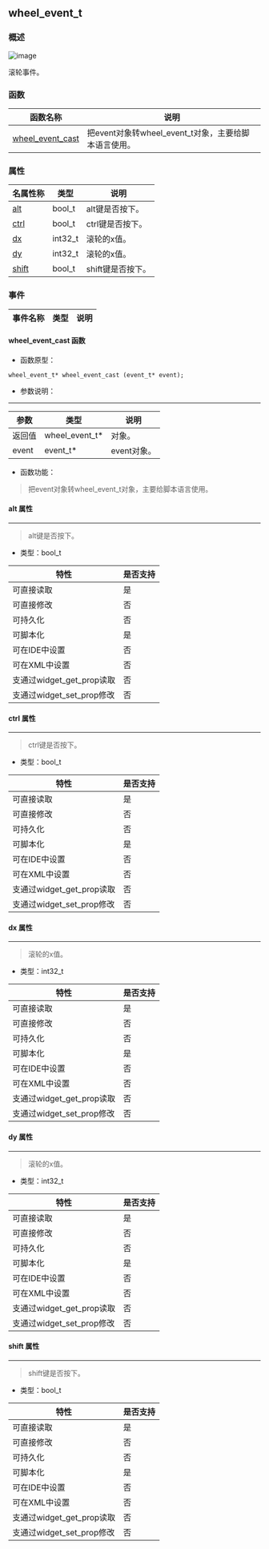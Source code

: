 ## wheel\_event\_t
### 概述
![image](images/wheel_event_t_0.png)

 滚轮事件。

### 函数
<p id="wheel_event_t_methods">

| 函数名称 | 说明 | 
| -------- | ------------ | 
| <a href="#wheel_event_t_wheel_event_cast">wheel\_event\_cast</a> |  把event对象转wheel_event_t对象，主要给脚本语言使用。 |
### 属性
<p id="wheel_event_t_properties">

| 名属性称 | 类型 | 说明 | 
| -------- | ----- | ------------ | 
| <a href="#wheel_event_t_alt">alt</a> | bool_t |  alt键是否按下。 |
| <a href="#wheel_event_t_ctrl">ctrl</a> | bool_t |  ctrl键是否按下。 |
| <a href="#wheel_event_t_dx">dx</a> | int32_t |  滚轮的x值。 |
| <a href="#wheel_event_t_dy">dy</a> | int32_t |  滚轮的x值。 |
| <a href="#wheel_event_t_shift">shift</a> | bool_t |  shift键是否按下。 |
### 事件
<p id="wheel_event_t_events">

| 事件名称 | 类型  | 说明 | 
| -------- | ----- | ------- | 
#### wheel\_event\_cast 函数
* 函数原型：

```
wheel_event_t* wheel_event_cast (event_t* event);
```

* 参数说明：

-----------------------

| 参数 | 类型 | 说明 |
| -------- | ----- | --------- |
| 返回值 | wheel\_event\_t* | 对象。 |
| event | event\_t* | event对象。 |
* 函数功能：

> <p id="wheel_event_t_wheel_event_cast"> 把event对象转wheel_event_t对象，主要给脚本语言使用。




#### alt 属性
-----------------------
> <p id="wheel_event_t_alt"> alt键是否按下。



* 类型：bool\_t

| 特性 | 是否支持 |
| -------- | ----- |
| 可直接读取 | 是 |
| 可直接修改 | 否 |
| 可持久化   | 否 |
| 可脚本化   | 是 |
| 可在IDE中设置 | 否 |
| 可在XML中设置 | 否 |
| 支通过widget_get_prop读取 | 否 |
| 支通过widget_set_prop修改 | 否 |
#### ctrl 属性
-----------------------
> <p id="wheel_event_t_ctrl"> ctrl键是否按下。



* 类型：bool\_t

| 特性 | 是否支持 |
| -------- | ----- |
| 可直接读取 | 是 |
| 可直接修改 | 否 |
| 可持久化   | 否 |
| 可脚本化   | 是 |
| 可在IDE中设置 | 否 |
| 可在XML中设置 | 否 |
| 支通过widget_get_prop读取 | 否 |
| 支通过widget_set_prop修改 | 否 |
#### dx 属性
-----------------------
> <p id="wheel_event_t_dx"> 滚轮的x值。



* 类型：int32\_t

| 特性 | 是否支持 |
| -------- | ----- |
| 可直接读取 | 是 |
| 可直接修改 | 否 |
| 可持久化   | 否 |
| 可脚本化   | 是 |
| 可在IDE中设置 | 否 |
| 可在XML中设置 | 否 |
| 支通过widget_get_prop读取 | 否 |
| 支通过widget_set_prop修改 | 否 |
#### dy 属性
-----------------------
> <p id="wheel_event_t_dy"> 滚轮的x值。



* 类型：int32\_t

| 特性 | 是否支持 |
| -------- | ----- |
| 可直接读取 | 是 |
| 可直接修改 | 否 |
| 可持久化   | 否 |
| 可脚本化   | 是 |
| 可在IDE中设置 | 否 |
| 可在XML中设置 | 否 |
| 支通过widget_get_prop读取 | 否 |
| 支通过widget_set_prop修改 | 否 |
#### shift 属性
-----------------------
> <p id="wheel_event_t_shift"> shift键是否按下。



* 类型：bool\_t

| 特性 | 是否支持 |
| -------- | ----- |
| 可直接读取 | 是 |
| 可直接修改 | 否 |
| 可持久化   | 否 |
| 可脚本化   | 是 |
| 可在IDE中设置 | 否 |
| 可在XML中设置 | 否 |
| 支通过widget_get_prop读取 | 否 |
| 支通过widget_set_prop修改 | 否 |
